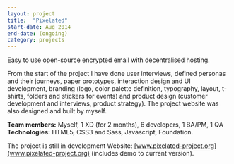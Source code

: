 ```yaml
---
layout: project
title:  "Pixelated"
start-date: Aug 2014
end-date: (ongoing)
category: projects
---
```


Easy to use open-source encrypted email with decentralised hosting. 

From the start of the project I have done user interviews, defined personas and their journeys, paper prototypes, interaction design and UI development, branding (logo, color palette definition, typography, layout, t-shirts, folders and stickers for events) and product design (customer development and interviews, product strategy). The project website was also designed and built by myself.

**Team members:** Myself, 1 XD (for 2 months), 6 developers, 1 BA/PM, 1 QA
**Technologies:** HTML5, CSS3 and Sass, Javascript, Foundation.

The project is still in development Website: [www.pixelated-project.org](www.pixelated-project.org) (includes demo to current version).